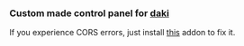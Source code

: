 ### Custom made control panel for [daki](https://portal.daki.cc/)

If you experience CORS errors, just install [this](https://chromewebstore.google.com/detail/cross-domain-cors/mjhpgnbimicffchbodmgfnemoghjakai) addon to fix it.

